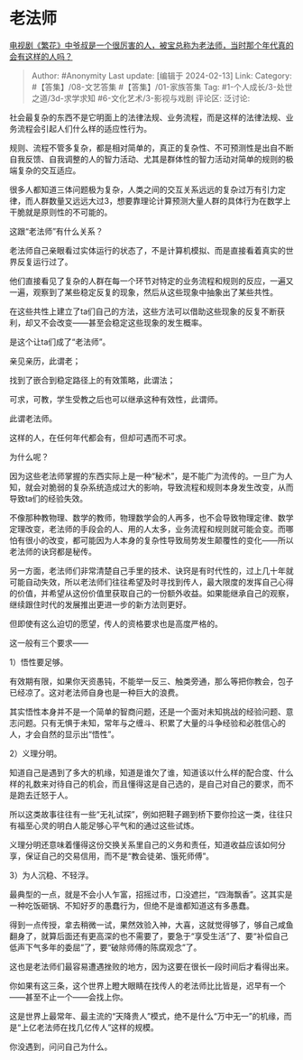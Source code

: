 # 老法师
[电视剧《繁花》中爷叔是一个很厉害的人，被宝总称为老法师，当时那个年代真的会有这样的人吗？](https://www.zhihu.com/question/637697519/answer/3394994943)

> Author: #Anonymity
> Last update: [编辑于 2024-02-13]
> Link:
> Category: #【答集】/08-文艺答集 #【答集】/01-家族答集
> Tag: #1-个人成长/3-处世之道/3d-求学求知 #6-文化艺术/3-影视与戏剧
> 评论区:
> 泛讨论:

社会最复杂的东西不是它明面上的法律法规、业务流程，而是这样的法律法规、业务流程会引起人们什么样的适应性行为。

规则、流程不管多复杂，都是相对简单的，真正的复杂性、不可预测性是出自不断自我反馈、自我调整的人的智力活动、尤其是群体性的智力活动对简单的规则的极端复杂的交互适应。

很多人都知道三体问题极为复杂，人类之间的交互关系远远的复杂过万有引力定律，而人群数量又远远大过3，想要靠理论计算预测大量人群的具体行为在数学上干脆就是原则性的不可能的。

这跟“老法师”有什么关系？

老法师自己亲眼看过实体运行的状态了，不是计算机模拟、而是直接看着真实的世界反复运行过了。

他们直接看见了复杂的人群在每一个环节对特定的业务流程和规则的反应，一遍又一遍，观察到了某些稳定反复的现象，然后从这些现象中抽象出了某些共性。

在这些共性上建立了ta们自己的方法，这些方法可以借助这些现象的反复不断获利，却又不会改变——甚至会稳定这些现象的发生概率。

是这个让ta们成了“老法师”。

亲见亲历，此谓老；

找到了嵌合到稳定路径上的有效策略，此谓法；

可求，可教，学生受教之后也可以继承这种有效性，此谓师。

此谓老法师。

这样的人，在任何年代都会有，但却可遇而不可求。

为什么呢？

因为这些老法师掌握的东西实际上是一种“秘术”，是不能广为流传的。一旦广为人知，就会对脆弱的复杂系统造成过大的影响，导致流程和规则本身发生改变，从而导致ta们的经验失效。

不像那种教物理、数学的教师，物理数学会的人再多，也不会导致物理定律、数学定理改变，老法师的手段会的人、用的人太多，业务流程和规则就可能会变。而哪怕有很小的改变，都可能因为人本身的复杂性导致局势发生颠覆性的变化——所以老法师的诀窍都是秘传。

另一方面，老法师们非常清楚自己手里的技术、诀窍是有时代性的，过上几十年就可能自动失效，所以老法师们往往希望及时寻找到传人，最大限度的发挥自己心得的价值，并希望从这份价值里获取自己的一份额外收益。如果能继承自己的观察，继续跟住时代的发展推出更进一步的新方法则更好。

但即使有这么迫切的愿望，传人的资格要求也是高度严格的。

这一般有三个要求——

1）悟性要足够。

有效期有限，如果你天资愚钝，不能举一反三、触类旁通，那么等把你教会，包子已经凉了。这对老法师自身也是一种巨大的浪费。

其实悟性本身并不是一个简单的智商问题，还是一个面对未知挑战的经验问题、意志问题。只有无惧于未知，常年与之缠斗、积累了大量的斗争经验和必胜信心的人，才会自然的显示出“悟性”。

2）义理分明。

知道自己是遇到了多大的机缘，知道是谁欠了谁，知道该以什么样的配合度、什么样的礼数来对待自己的机会，而且懂得这是自己选的，是自己对自己的要求，而不是跑去迁怒于人。

所以这类故事往往有一些“无礼试探”，例如把鞋子踢到桥下要你捡这一类，往往只有福至心灵的明白人能足够心平气和的通过这些试炼。

义理分明还意味着懂得这份交换关系里自己的义务和责任，知道收益应该如何分享，保证自己的交易信用，而不是“教会徒弟、饿死师傅”。

3）为人沉稳、不轻浮。

最典型的一点，就是不会小人乍富，招摇过市，口没遮拦，“四海飘香”。这其实是一种吃饭砸锅、不知好歹的愚蠢行为，但绝不是谁都知道这有多愚蠢。

得到一点传授，拿去稍微一试，果然效验入神，大喜，这就觉得够了，够自己咸鱼翻身了，就算后面还有更高深的也不需要了，要急于“享受生活”了、要“补偿自己低声下气多年的委屈”了，要“破除师傅的陈腐观念”了。

这也是老法师们最容易遭遇挫败的地方，因为这要在很长一段时间后才看得出来。

你如果有这三条，这个世界上瞪大眼睛在找传人的老法师比比皆是，迟早有一个——甚至不止一个——会找上你。

这是世界上最常年、最主流的“天降贵人”模式，绝不是什么“万中无一”的机缘，而是“上亿老法师在找几亿传人”这样的规模。

你没遇到，问问自己为什么。
